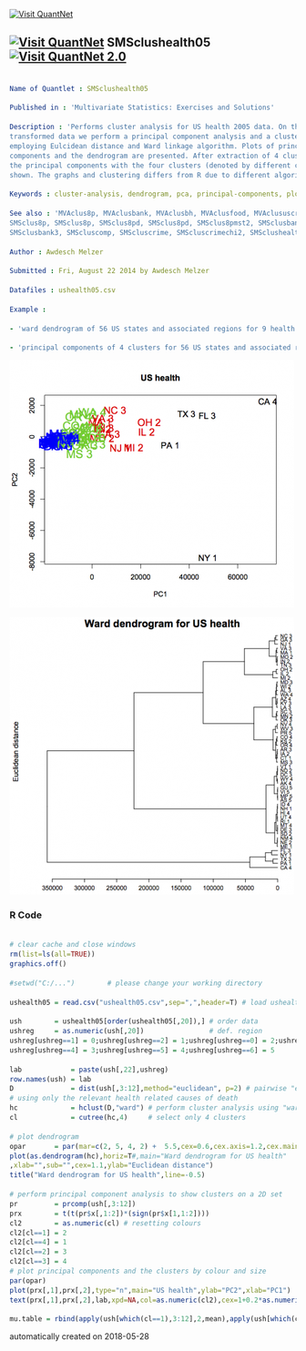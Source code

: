 [<img src="https://github.com/QuantLet/Styleguide-and-FAQ/blob/master/pictures/banner.png" width="888" alt="Visit QuantNet">](http://quantlet.de/)

## [<img src="https://github.com/QuantLet/Styleguide-and-FAQ/blob/master/pictures/qloqo.png" alt="Visit QuantNet">](http://quantlet.de/) **SMSclushealth05** [<img src="https://github.com/QuantLet/Styleguide-and-FAQ/blob/master/pictures/QN2.png" width="60" alt="Visit QuantNet 2.0">](http://quantlet.de/)

```yaml

Name of Quantlet : SMSclushealth05

Published in : 'Multivariate Statistics: Exercises and Solutions'

Description : 'Performs cluster analysis for US health 2005 data. On the 
transformed data we perform a principal component analysis and a cluster analysis 
employing Eulcidean distance and Ward linkage algorithm. Plots of principal 
components and the dendrogram are presented. After extraction of 4 clusters, 
the principal components with the four clusters (denoted by different colours) are 
shown. The graphs and clustering differs from R due to different algorithms.'

Keywords : cluster-analysis, dendrogram, pca, principal-components, plot, graphical representation, Ward algorithm, euclidean, distance

See also : 'MVAclus8p, MVAclusbank, MVAclusbh, MVAclusfood, MVAclususcrime, MVAdrugsim, 
SMSclus8p, SMSclus8p, SMSclus8pd, SMSclus8pd, SMSclus8pmst2, SMSclusbank, SMSclusbank2, 
SMSclusbank3, SMScluscomp, SMScluscrime, SMScluscrimechi2, SMSclushealth'

Author : Awdesch Melzer

Submitted : Fri, August 22 2014 by Awdesch Melzer

Datafiles : ushealth05.csv

Example : 

- 'ward dendrogram of 56 US states and associated regions for 9 health related causes of death'

- 'principal components of 4 clusters for 56 US states and associated regions using 9 health related causes of death'
```

![Picture1](SMSclushealth05-2.png)

![Picture2](SMSclushealth05.png)

### R Code
```r

# clear cache and close windows
rm(list=ls(all=TRUE))
graphics.off()

#setwd("C:/...")        # please change your working directory

ushealth05 = read.csv("ushealth05.csv",sep=",",header=T) # load ushealth data

ush        = ushealth05[order(ushealth05[,20]),] # order data
ushreg     = as.numeric(ush[,20])                # def. region
ushreg[ushreg==1] = 0;ushreg[ushreg==2] = 1;ushreg[ushreg==0] = 2;ushreg[ushreg==3] = 6
ushreg[ushreg==4] = 3;ushreg[ushreg==5] = 4;ushreg[ushreg==6] = 5

lab            = paste(ush[,22],ushreg)
row.names(ush) = lab
D              = dist(ush[,3:12],method="euclidean", p=2) # pairwise "euclidean" distance matrix
# using only the relevant health related causes of death
hc             = hclust(D,"ward") # perform cluster analysis using "ward" agglomeration algorithm
cl             = cutree(hc,4)     # select only 4 clusters

# plot dendrogram
opar       = par(mar=c(2, 5, 4, 2) +  5.5,cex=0.6,cex.axis=1.2,cex.main=2,cex.lab=1.4)
plot(as.dendrogram(hc),horiz=T#,main="Ward dendrogram for US health"
,xlab="",sub="",cex=1.1,ylab="Euclidean distance")
title("Ward dendrogram for US health",line=-0.5)

# perform principal component analysis to show clusters on a 2D set
pr         = prcomp(ush[,3:12])
prx        = t(t(pr$x[,1:2])*(sign(pr$x[1,1:2])))
cl2        = as.numeric(cl) # resetting colours
cl2[cl==1] = 2
cl2[cl==4] = 1
cl2[cl==2] = 3
cl2[cl==3] = 4
# plot principal components and the clusters by colour and size
par(opar)
plot(prx[,1],prx[,2],type="n",main="US health",ylab="PC2",xlab="PC1")
text(prx[,1],prx[,2],lab,xpd=NA,col=as.numeric(cl2),cex=1+0.2*as.numeric(cl2))#+1)

mu.table = rbind(apply(ush[which(cl==1),3:12],2,mean),apply(ush[which(cl==2),3:12],2,mean),apply(ush[which(cl==3),3:12],2,mean),apply(ush[which(cl==4),3:12],2,mean))

```

automatically created on 2018-05-28
